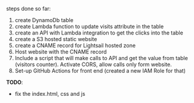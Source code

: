 steps done so far:
1. create DynamoDb table
2. create Lambda function to update visits attribute in the table
3. create an API with Lambda integration to get the clicks into the table
4. create a S3 hosted static website
5. create a CNAME record for Lightsail hosted zone
6. Host website with the CNAME record
7. Include a script that will make calls to API and get the value from table (visitors counter). Activate CORS, allow calls only form website.
8. Set-up GitHub Actions for front end (created a new IAM Role for that)


**TODO**:
* fix the index.html, css and js 
